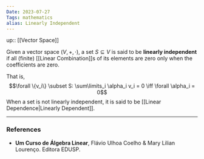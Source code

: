 ```yaml
---
Date: 2023-07-27
Tags: mathematics
alias: Linearly Independent
---
```

up:: [[Vector Space]]

Given a vector space $(V, +, \cdot)$, a set $S \subseteq V$ is said to be **linearly independent** if all (finite) [[Linear Combination]]s of its elements are zero only when the coefficients are zero.

That is,
$$\forall \{v_i\} \subset S: \sum\limits_i \alpha_i v_i = 0 \iff \forall \alpha_i = 0$$
When a set is not linearly independent, it is said to be [[Linear Dependence|Linearly Dependent]].


---
### References
- **Um Curso de Álgebra Linear**, Flávio Ulhoa Coelho & Mary Lilian Lourenço. Editora EDUSP.